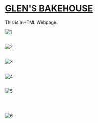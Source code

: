 
# [GLEN'S BAKEHOUSE](https://srividya-03.github.io/Task2-HTML/)

This is a HTML Webpage.

![1](https://github.com/srividya-03/Task2-HTML/assets/85501625/50fad3d2-588d-4de5-8eea-905ec49e44ff)
<br><br>

![2](https://github.com/srividya-03/Task2-HTML/assets/85501625/524d1380-706c-4ff5-8494-b80c3e232139)
<br><br>

![3](https://github.com/srividya-03/Task2-HTML/assets/85501625/54d3a549-0805-473c-b10f-ecedf7670a1e)
<br><br>

![4](https://github.com/srividya-03/Task2-HTML/assets/85501625/c5076a95-2c4e-471e-b0e1-b85d877ce348)
<br><br>

![5](https://github.com/srividya-03/Task2-HTML/assets/85501625/1726a138-fc05-4148-98a4-be6beb75fdda)

<br><br>

![6](https://github.com/srividya-03/Task2-HTML/assets/85501625/335fbd21-b06e-4ceb-81b1-336009f1a370)




